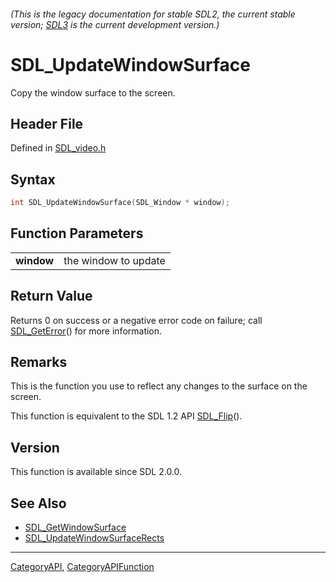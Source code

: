 ###### (This is the legacy documentation for stable SDL2, the current stable version; [SDL3](https://wiki.libsdl.org/SDL3/) is the current development version.)
# SDL_UpdateWindowSurface

Copy the window surface to the screen.

## Header File

Defined in [SDL_video.h](https://github.com/libsdl-org/SDL/blob/SDL2/include/SDL_video.h)

## Syntax

```c
int SDL_UpdateWindowSurface(SDL_Window * window);

```

## Function Parameters

|                |                      |
| -------------- | -------------------- |
| **window**     | the window to update |

## Return Value

Returns 0 on success or a negative error code on failure; call
[SDL_GetError](SDL_GetError)() for more information.

## Remarks

This is the function you use to reflect any changes to the surface on the
screen.

This function is equivalent to the SDL 1.2 API [SDL_Flip](SDL_Flip)().

## Version

This function is available since SDL 2.0.0.

## See Also

* [SDL_GetWindowSurface](SDL_GetWindowSurface)
* [SDL_UpdateWindowSurfaceRects](SDL_UpdateWindowSurfaceRects)

----
[CategoryAPI](CategoryAPI), [CategoryAPIFunction](CategoryAPIFunction)

